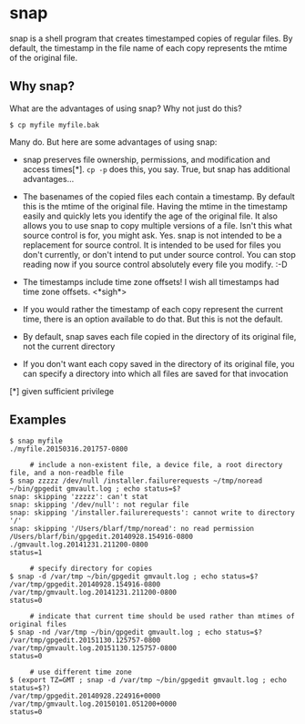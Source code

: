 # snap

snap is a shell program that creates timestamped copies of regular files.  By default, the timestamp in the file name of each copy represents the mtime of the original file.

## Why snap?

What are the advantages of using snap?  Why not just do this?

```$ cp myfile myfile.bak```

Many do.  But here are some advantages of using snap:

* snap preserves file ownership, permissions, and modification and access times[*].  `cp -p` does this, you say.  True, but snap has additional advantages...

* The basenames of the copied files each contain a timestamp.  By default this is the mtime of the original file.  Having the mtime in the timestamp easily and quickly lets you identify the age of the original file.  It also allows you to use snap to copy multiple versions of a file.  Isn't this what source control is for, you might ask.  Yes.  snap is not intended to be a replacement for source control.  It is intended to be used for files you don't currently, or don't intend to put under source control.  You can stop reading now if you source control absolutely every file you modify. :-D

* The timestamps include time zone offsets!  I wish all timestamps had time zone offsets.  &lt;&#42;sigh*>

* If you would rather the timestamp of each copy represent the current time, there is an option available to do that.  But this is not the default.

* By default, snap saves each file copied in the directory of its original file, not the current directory

* If you don't want each copy saved in the directory of its original file, you can specify a directory into which all files are saved for that invocation

[*] given sufficient privilege

## Examples

```
$ snap myfile
./myfile.20150316.201757-0800

     # include a non-existent file, a device file, a root directory file, and a non-readble file
$ snap zzzzz /dev/null /installer.failurerequests ~/tmp/noread ~/bin/gpgedit gmvault.log ; echo status=$?
snap: skipping 'zzzzz': can't stat
snap: skipping '/dev/null': not regular file
snap: skipping '/installer.failurerequests': cannot write to directory '/'
snap: skipping '/Users/blarf/tmp/noread': no read permission
/Users/blarf/bin/gpgedit.20140928.154916-0800
./gmvault.log.20141231.211200-0800
status=1

     # specify directory for copies
$ snap -d /var/tmp ~/bin/gpgedit gmvault.log ; echo status=$?
/var/tmp/gpgedit.20140928.154916-0800
/var/tmp/gmvault.log.20141231.211200-0800
status=0

     # indicate that current time should be used rather than mtimes of original files
$ snap -nd /var/tmp ~/bin/gpgedit gmvault.log ; echo status=$?
/var/tmp/gpgedit.20151130.125757-0800
/var/tmp/gmvault.log.20151130.125757-0800
status=0

     # use different time zone
$ (export TZ=GMT ; snap -d /var/tmp ~/bin/gpgedit gmvault.log ; echo status=$?)
/var/tmp/gpgedit.20140928.224916+0000
/var/tmp/gmvault.log.20150101.051200+0000
status=0
```

